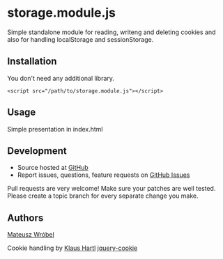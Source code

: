# storage.module.js

Simple standalone module for reading, writeng and deleting cookies and also for handling localStorage and sessionStorage.


## Installation
You don't need any additional library.

    <script src="/path/to/storage.module.js"></script>

## Usage

Simple presentation in index.html

## Development

- Source hosted at [GitHub](https://github.com/Okotetto/storage-module-js)
- Report issues, questions, feature requests on [GitHub Issues](https://github.com/Okotetto/storage-module-js/issues)

Pull requests are very welcome! Make sure your patches are well tested. Please create a topic branch for every separate change you make.

## Authors

[Mateusz Wróbel](https://github.com/Okotetto)

Cookie handling by
[Klaus Hartl](https://github.com/carhartl) [jquery-cookie](https://github.com/carhartl/jquery-cookie)